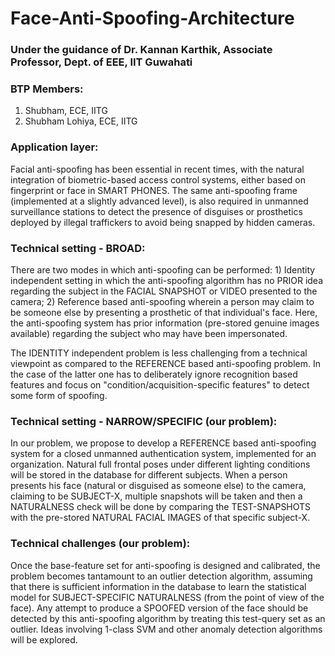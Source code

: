 # Face-Anti-Spoofing-Architecture

### Under the guidance of Dr. Kannan Karthik, Associate Professor, Dept. of EEE, IIT Guwahati

### BTP Members:

1. Shubham, ECE, IITG
2. Shubham Lohiya, ECE, IITG

### Application layer:

Facial anti-spoofing has been essential in recent times, with the natural integration of biometric-based access control systems, either based on fingerprint or face in SMART PHONES. The same anti-spoofing frame (implemented at a slightly advanced level), is also required in unmanned surveillance stations to detect the presence of disguises or prosthetics deployed by illegal traffickers to avoid being snapped by hidden cameras.

### Technical setting - BROAD:

There are two modes in which anti-spoofing can be performed: 1) Identity independent setting in which the anti-spoofing algorithm has no PRIOR idea regarding the subject in the FACIAL SNAPSHOT or VIDEO presented to the camera; 2) Reference based anti-spoofing wherein a person may claim to be someone else by presenting a prosthetic of that individual's face. Here, the anti-spoofing system has prior information (pre-stored genuine images available) regarding the subject who may have been impersonated.

The IDENTITY independent problem is less challenging from a technical viewpoint as compared to the REFERENCE based anti-spoofing problem. In the case of the latter one has to deliberately ignore recognition based features and focus on "condition/acquisition-specific features" to detect some form of spoofing.

### Technical setting - NARROW/SPECIFIC (our problem):

In our problem, we propose to develop a REFERENCE based anti-spoofing system for a closed unmanned authentication system, implemented for an organization. Natural full frontal poses under different lighting conditions will be stored in the database for different subjects. When a person presents his face (natural or disguised as someone else) to the camera, claiming to be SUBJECT-X, multiple snapshots will be taken and then a NATURALNESS check will be done by comparing the TEST-SNAPSHOTS with the pre-stored NATURAL FACIAL IMAGES of that specific subject-X.

### Technical challenges (our problem):

Once the base-feature set for anti-spoofing is designed and calibrated, the problem becomes tantamount to an outlier detection algorithm, assuming that there is sufficient information in the database to learn the statistical model for SUBJECT-SPECIFIC NATURALNESS  (from the point of view of the face). Any attempt to produce a SPOOFED version of the face should be detected by this anti-spoofing algorithm by treating this test-query set as an outlier. Ideas involving 1-class SVM and other anomaly detection algorithms will be explored.

